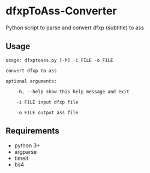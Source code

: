 # dfxpToAss-Converter

Python script to parse and convert dfxp (subtitle) to ass

## Usage

```
usage: dfxptoass.py [-h] -i FILE -o FILE

convert dfxp to ass

optional arguments:

    -h, --help show this help message and exit

    -i FILE input dfxp file

    -o FILE output ass file
```

## Requirements

* python 3+
* argparse
* timeit
* bs4
